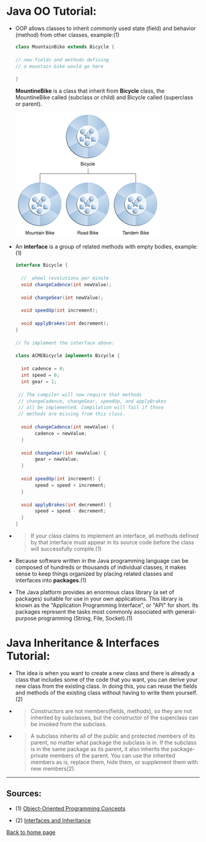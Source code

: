 # **Java OO Tutorial:**

- OOP allows classes to inherit commonly used state (field) and behavior (method) from other classes, example:(1)

  ```java
  class MountainBike extends Bicycle {

  // new fields and methods defining
  // a mountain bike would go here

  }
  ```

  **MountineBike** is a class that inherit from **Bicycle** class, the MountineBike called (subclass or child) and Bicycle called (superclass or parent).

  ![inherit](./img/inherit.gif)

- An **interface** is a group of related methods with empty bodies, example:(1)

  ```java
  interface Bicycle {

    //  wheel revolutions per minute
    void changeCadence(int newValue);

    void changeGear(int newValue);

    void speedUp(int increment);

    void applyBrakes(int decrement);
  }

  // To implement the interface above:

  class ACMEBicycle implements Bicycle {

    int cadence = 0;
    int speed = 0;
    int gear = 1;

   // The compiler will now require that methods
   // changeCadence, changeGear, speedUp, and applyBrakes
   // all be implemented. Compilation will fail if those
   // methods are missing from this class.

    void changeCadence(int newValue) {
         cadence = newValue;
    }

    void changeGear(int newValue) {
         gear = newValue;
    }

    void speedUp(int increment) {
         speed = speed + increment;
    }

    void applyBrakes(int decrement) {
         speed = speed - decrement;
    }
  }
  ```

- > If your class claims to implement an interface, all methods defined by that interface must appear in its source code before the class will successfully compile.(1)

- Because software written in the Java programming language can be composed of hundreds or thousands of individual classes, it makes sense to keep things organized by placing related classes and interfaces into **packages**.(1)

- The Java platform provides an enormous class library (a set of packages) suitable for use in your own applications. This library is known as the "Application Programming Interface", or "API" for short. Its packages represent the tasks most commonly associated with general-purpose programming (String, File, Socket).(1)

# **Java Inheritance & Interfaces Tutorial:**

- The idea is when you want to create a new class and there is already a class that includes some of the code that you want, you can derive your new class from the existing class. In doing this, you can reuse the fields and methods of the existing class without having to write them yourself.(2)

- > Constructors are not members(fields, methods), so they are not inherited by subclasses, but the constructor of the superclass can be invoked from the subclass.

- > A subclass inherits all of the public and protected members of its parent, no matter what package the subclass is in. If the subclass is in the same package as its parent, it also inherits the package-private members of the parent. You can use the inherited members as is, replace them, hide them, or supplement them with new members(2).

---

## Sources:

- (1) [Object-Oriented Programming Concepts](https://docs.oracle.com/javase/tutorial/java/concepts/)

- (2) [Interfaces and Inheritance](https://docs.oracle.com/javase/tutorial/java/IandI/index.html)

[Back to home page](../README.md)
